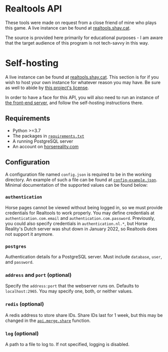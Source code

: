 # Realtools API

These tools were made on request from a close friend of mine who plays this game. A live instance can be found at [realtools.shay.cat](https://realtools.shay.cat).

The source is provided here primarily for educational purposes - I am aware that the target audience of this program is not tech-savvy in this way.

# Self-hosting

A live instance can be found at [realtools.shay.cat](https://realtools.shay.cat). This section is for if you wish to host your own instance for whatever reason you may have. Be sure as well to abide by [this project's license](LICENSE).

In order to have a face for this API, you will also need to run an instance of [the front-end server](https://github.com/hr-tools/website), and follow the self-hosting instructions there.

## Requirements

* Python >=3.7
* The packages in [`requirements.txt`](requirements.txt)
* A running PostgreSQL server
* An account on [horsereality.com](https://horsereality.com)

## Configuration

A configuration file named `config.json` is required to be in the working directory. An example of such a file can be found at [`config-example.json`](config-example.json). Minimal documentation of the supported values can be found below:

### `authentication`

Horse pages cannot be viewed without being logged in, so we must provide credentials for Realtools to work properly. You may define credentials at `authentication.com.email` and `authentication.com.password`. Previously, you could also specify credentials in `authentication.nl.*`, but Horse Reality's Dutch server was shut down in January 2022, so Realtools does not support it anymore.

### `postgres`

Authentication details for a PostgreSQL server. Must include `database`, `user`, and `password`.

### `address` and `port` (optional)

Specify the `address:port` that the webserver runs on. Defaults to `localhost:2965`. You may specify one, both, or neither values.

### `redis` (optional)

A redis address to store share IDs. Share IDs last for 1 week, but this may be changed in the [`api.merge.share`](api/merge.py) function.

### `log` (optional)

A path to a file to log to. If not specified, logging is disabled.

